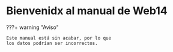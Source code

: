 # Bienvenidx al manual de Web14
???+ warning "Aviso"

    Este manual está sin acabar, por lo que
    los datos podrían ser incorrectos.

